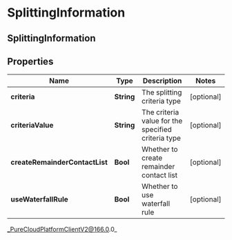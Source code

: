 # SplittingInformation

## SplittingInformation

## Properties

|Name | Type | Description | Notes|
|------------ | ------------- | ------------- | -------------|
| **criteria** | **String** | The splitting criteria type | [optional] |
| **criteriaValue** | **String** | The criteria value for the specified criteria type | [optional] |
| **createRemainderContactList** | **Bool** | Whether to create remainder contact list | [optional] |
| **useWaterfallRule** | **Bool** | Whether to use waterfall rule | [optional] |



_PureCloudPlatformClientV2@166.0.0_
